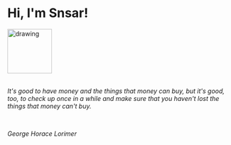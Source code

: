<h1>Hi, I'm Snsar!</h1> <img src="https://acegif.com/wp-content/uploads/2021/4fh5wi/pepefrg-21.gif" alt="drawing"  height = "100"/> <br> <br> <p><i>It's good to have money and the things that money can buy, but it's good, too, to check up once in a while and make sure that you haven't lost the things that money can't buy.</i></p> <br> <p><i>George Horace Lorimer</i></p>
